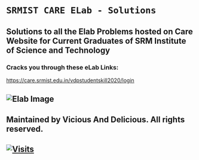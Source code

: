 # `SRMIST CARE ELab - Solutions`
## Solutions to all the Elab Problems hosted on Care Website for Current Graduates of SRM Institute of Science and Technology

### Cracks you through these eLab Links:  
https://care.srmist.edu.in/vdpstudentskill2020/login

## ![Elab Image](https://i.ibb.co/z46PxBm/Screenshot-30.png)
  
## Maintained by Vicious And Delicious. All rights reserved.
## [![Visits](https://badges.pufler.dev/visits/ViciousAndDelicious/ELab?logo=GitHub&label=github%20visits&color=blue&logoColor=white&style=flat-square)](https://github.com/ViciousAndDelicious/ELab)
